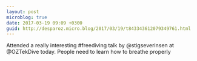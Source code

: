 ```yaml
---
layout: post
microblog: true
date: 2017-03-19 09:09 +0300
guid: http://desparoz.micro.blog/2017/03/19/t843343612079349761.html
---
```

Attended a really interesting #freediving talk by @stigseverinsen at @OZTekDive today. People need to learn how to breathe properly
